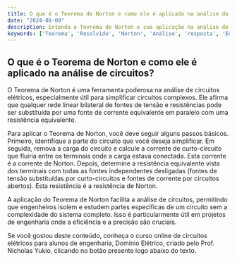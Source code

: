 ```yaml
---
title: O que é o Teorema de Norton e como ele é aplicado na análise de circuitos?
date: "2024-08-09"
description: Entenda o Teorema de Norton e sua aplicação na análise de circuitos elétricos.
keywords: ['Teorema', 'Resolvido', 'Norton', 'Análise', 'resposta', 'Equivalente', 'Fonte']
---
```


## O que é o Teorema de Norton e como ele é aplicado na análise de circuitos?

O Teorema de Norton é uma ferramenta poderosa na análise de circuitos elétricos, especialmente útil para simplificar circuitos complexos. Ele afirma que qualquer rede linear bilateral de fontes de tensão e resistências pode ser substituída por uma fonte de corrente equivalente em paralelo com uma resistência equivalente. 

Para aplicar o Teorema de Norton, você deve seguir alguns passos básicos. Primeiro, identifique a parte do circuito que você deseja simplificar. Em seguida, remova a carga do circuito e calcule a corrente de curto-circuito que fluiria entre os terminais onde a carga estava conectada. Esta corrente é a corrente de Norton. Depois, determine a resistência equivalente vista dos terminais com todas as fontes independentes desligadas (fontes de tensão substituídas por curto-circuitos e fontes de corrente por circuitos abertos). Esta resistência é a resistência de Norton.

A aplicação do Teorema de Norton facilita a análise de circuitos, permitindo que engenheiros isolem e estudem partes específicas de um circuito sem a complexidade do sistema completo. Isso é particularmente útil em projetos de engenharia onde a eficiência e a precisão são cruciais.

Se você gostou deste conteúdo, conheça o curso online de circuitos elétricos para alunos de engenharia, Domínio Elétrico, criado pelo Prof. Nicholas Yukio, clicando no botão presente logo abaixo do texto.